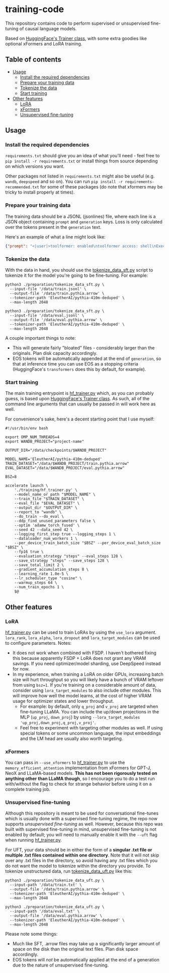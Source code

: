 # training-code

This repository contains code to perform supervised or unsupervised fine-tuning of causal language models.

Based on [HuggingFace's Trainer class](https://huggingface.co/docs/transformers/main_classes/trainer), with some extra goodies like optional xFormers and LoRA training.

## Table of contents

- [Usage](#usage)
  - [Install the required dependencies](#install-the-required-dependencies)
  - [Prepare your training data](#prepare-your-training-data)
  - [Tokenize the data](#tokenize-the-data)
  - [Start training](#start-training)
- [Other features](#other-features)
  - [LoRA](#lora)
  - [xFormers](#xformers)
  - [Unsupervised fine-tuning](#unsupervised-fine-tuning)

## Usage

### Install the required dependencies

`requirements.txt` should give you an idea of what you'll need - feel free to `pip install -r requirements.txt` or install things from source depending on which versions you want.

Other packages not listed in `requirements.txt` might also be useful (e.g. `wandb`, `deepspeed` and so on). You can run `pip install -r requirements-recommended.txt` for some of these packages (do note that xformers may be tricky to install properly at times).

### Prepare your training data

The training data should be a JSONL (jsonlines) file, where each line is a JSON object containing `prompt` and `generation` keys. Loss is only calculated over the tokens present in the `generation` text.

Here's an example of what a line might look like:

```json
{"prompt": "<|user|>toolformer: enabled\ntoolformer access: shell\nExecutes commands in a terminal. Input should be valid commands, and the output will be any output from running that command.\nshell(shellcommand)\nHow many lines are in the file 'file.txt'?<|model|>","generation": "There are shell('wc -l file.txt') lines in the file 'file.txt'."}
```

### Tokenize the data

With the data in hand, you should use the [tokenize_data_sft.py](./preparation/tokenize_data_sft.py) script to tokenize it for the model you're going to be fine-tuning. For example:

```shell
python3 ./preparation/tokenize_data_sft.py \
  --input-file '/data/train.jsonl' \
  --output-file '/data/train.pythia.arrow' \
  --tokenizer-path 'EleutherAI/pythia-410m-deduped' \
  --max-length 2048

python3 ./preparation/tokenize_data_sft.py \
  --input-file '/data/eval.jsonl' \
  --output-file '/data/eval.pythia.arrow' \
  --tokenizer-path 'EleutherAI/pythia-410m-deduped' \
  --max-length 2048
```

A couple important things to note:

- This will generate fairly "bloated" files - considerably larger than the originals. Plan disk capacity accordingly.
- EOS tokens will be automatically appended at the end of `generation`, so that at inference time you can use EOS as a stopping criteria (HuggingFace's `transformers` does this by default, for example).

### Start training

The main training entrypoint is [hf_trainer.py](./training/hf_trainer.py) which, as you can probably guess, is based upon [HuggingFace's Trainer class](https://huggingface.co/docs/transformers/main_classes/trainer). As such, all of the command line arguments that can usually be passed in will work here as well.

For convenience's sake, here's a decent starting point that I use myself:

```shell
#!/usr/bin/env bash

export OMP_NUM_THREADS=4
export WANDB_PROJECT="project-name"

OUTPUT_DIR="/data/checkpoints/$WANDB_PROJECT"

MODEL_NAME='EleutherAI/pythia-410m-deduped'
TRAIN_DATASET="/data/$WANDB_PROJECT/train.pythia.arrow"
EVAL_DATASET="/data/$WANDB_PROJECT/eval.pythia.arrow"

BSZ=8

accelerate launch \
    './training/hf_trainer.py' \
    --model_name_or_path "$MODEL_NAME" \
    --train_file "$TRAIN_DATASET" \
    --eval_file "$EVAL_DATASET" \
    --output_dir "$OUTPUT_DIR" \
    --report_to "wandb" \
    --do_train --do_eval \
    --ddp_find_unused_parameters false \
    --optim 'adamw_torch_fused' \
    --seed 42 --data_seed 42 \
    --logging_first_step true --logging_steps 1 \
    --dataloader_num_workers 1 \
    --per_device_train_batch_size "$BSZ" --per_device_eval_batch_size "$BSZ" \
    --fp16 true \
    --evaluation_strategy "steps" --eval_steps 128 \
    --save_strategy "steps" --save_steps 128 \
    --save_total_limit 2 \
    --gradient_accumulation_steps 8 \
    --learning_rate 1.0e-5 \
    --lr_scheduler_type "cosine" \
    --warmup_steps 64 \
    --num_train_epochs 1 \
    $@
```

## Other features

### LoRA

[hf_trainer.py](./training/hf_trainer.py) can be used to train LoRAs by using the `use_lora` argument. `lora_rank`, `lora_alpha`, `lora_dropout` and `lora_target_modules` can be used to configure parameters. Notes:

- It does not work when combined with FSDP. I haven't bothered fixing this because apparently FSDP + LoRA does not grant any VRAM savings. If you need optimizer/model sharding, use DeepSpeed instead for now.
- In my experience, when training a LoRA on older GPUs, increasing batch size will hurt throughput so you will likely have a bunch of VRAM leftover from using `bsz=1`. If you're training on a considerable amount of data, consider using `lora_target_modules` to also include other modules. This will improve how well the model learns, at the cost of higher VRAM usage for optimizer states and lower throughput.
  - For example: by default, only `q_proj` and `v_proj` are targeted when fine-tuning LLaMA. You can include the up/down projections in the MLP (`up_proj`, `down_proj`) by using `--lora_target_modules 'up_proj,down_proj,q_proj,v_proj'`.
  - Feel free to experiment with targeting other modules as well. If using special tokens or some uncommon language, the input embeddings and the LM head are usually also worth targeting.

### xFormers

You can pass in `--use_xformers` to [hf_trainer.py](./training/hf_trainer.py) to use the `memory_efficient_attention` implementation from xFormers for GPT-J, NeoX and LLaMA-based models. **This has not been rigorously tested on anything other than LLaMA though**, so I encourage you to do a test run with/without the flag to check for strange behavior before using it on a complete training job.

### Unsupervised fine-tuning

Although this repository is meant to be used for conversational fine-tunes which is usually done with a supervised fine-tuning regime, the repo now supports *unsupervised fine-tuning* as well. However, because this repo was built with supervised fine-tuning in mind, unsupervised fine-tuning is not enabled by default; you will need to manually enable it with the `--uft` flag when running [hf_trainer.py](./training/hf_trainer.py).

For UFT, your data should be in either the form of a **singular .txt file or multiple .txt files contained within one directory**. Note that it will not skip over any .txt files in the directory, so avoid having any .txt files which you do not want the model to tokenize within the directory you provide. To tokenize unstructured data, run [tokenize_data_uft.py](./preparation/tokenize_data_uft.py) like this:

```shell
python3 ./preparation/tokenize_data_uft.py \
  --input-path '/data/train.txt' \
  --output-file '/data/train.pythia.arrow' \
  --tokenizer-path 'EleutherAI/pythia-410m-deduped' \
  --max-length 2048

python3 ./preparation/tokenize_data_uft.py \
  --input-path '/data/eval.txt' \
  --output-file '/data/eval.pythia.arrow' \
  --tokenizer-path 'EleutherAI/pythia-410m-deduped' \
  --max-length 2048
```

Please note some things:

- Much like SFT, .arrow files may take up a significantly larger amount of space on the disk than the original text files. Plan disk space accordingly.
- EOS tokens will *not* be automatically applied at the end of a generation due to the nature of unsupervised fine-tuning.